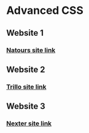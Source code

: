 # Advanced CSS

## Website 1
### [Natours site link ](https://sunnymaharshi.github.io/adv-css/Natours%20Website/)
## Website 2
### [Trillo site link ](https://sunnymaharshi.github.io/adv-css/Trillo/)
## Website 3
### [Nexter site link ](https://sunnymaharshi.github.io/adv-css/Nexter/)
